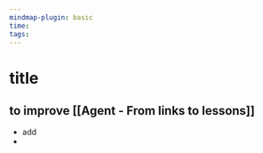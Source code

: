 ```yaml
---
mindmap-plugin: basic
time: 
tags:
---
```

# title
## to improve [[Agent - From links to lessons]]
- add 
- 